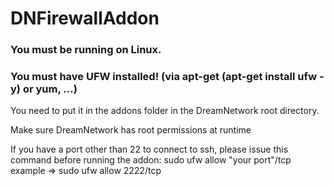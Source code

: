 # DNFirewallAddon

### You must be running on Linux. 
### You must have UFW installed! (via apt-get (apt-get install ufw -y) or yum, ...) 
You need to put it in the addons folder in the DreamNetwork root directory.

Make sure DreamNetwork has root permissions at runtime

If you have a port other than 22 to connect to ssh, please issue this command before running the addon: sudo ufw allow "your port"/tcp example => sudo ufw allow 2222/tcp
